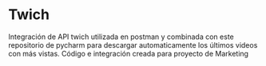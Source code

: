 # Twich
Integración de API twich utilizada en postman y combinada con este repositorio de pycharm para descargar automaticamente los últimos videos con más vistas. 
Código e integración creada para proyecto de Marketing

